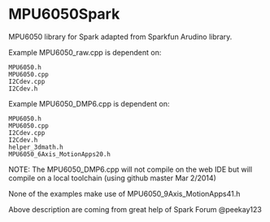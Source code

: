MPU6050Spark
============

MPU6050 library for Spark adapted from Sparkfun Arudino library.


Example MPU6050_raw.cpp is dependent on:

	MPU6050.h
	MPU6050.cpp
	I2Cdev.cpp
	I2Cdev.h
	
Example MPU6050_DMP6.cpp is dependent on:

	MPU6050.h
	MPU6050.cpp
	I2Cdev.cpp
	I2Cdev.h
	helper_3dmath.h
	MPU6050_6Axis_MotionApps20.h 

NOTE: The MPU6050_DMP6.cpp will not compile on the web IDE but will compile on a local toolchain (using github master Mar 2/2014)

None of the examples make use of MPU6050_9Axis_MotionApps41.h

Above description are coming from great help of Spark Forum @peekay123

